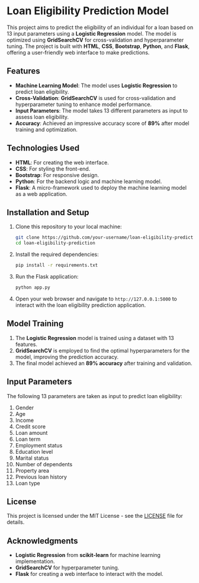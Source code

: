 
# Loan Eligibility Prediction Model

This project aims to predict the eligibility of an individual for a loan based on 13 input parameters using a **Logistic Regression** model. The model is optimized using **GridSearchCV** for cross-validation and hyperparameter tuning. The project is built with **HTML**, **CSS**, **Bootstrap**, **Python**, and **Flask**, offering a user-friendly web interface to make predictions.

## Features

- **Machine Learning Model**: The model uses **Logistic Regression** to predict loan eligibility.
- **Cross-Validation**: **GridSearchCV** is used for cross-validation and hyperparameter tuning to enhance model performance.
- **Input Parameters**: The model takes 13 different parameters as input to assess loan eligibility.
- **Accuracy**: Achieved an impressive accuracy score of **89%** after model training and optimization.

## Technologies Used

- **HTML**: For creating the web interface.
- **CSS**: For styling the front-end.
- **Bootstrap**: For responsive design.
- **Python**: For the backend logic and machine learning model.
- **Flask**: A micro-framework used to deploy the machine learning model as a web application.

## Installation and Setup

1. Clone this repository to your local machine:

   ```bash
   git clone https://github.com/your-username/loan-eligibility-prediction.git
   cd loan-eligibility-prediction
   ```

2. Install the required dependencies:

   ```bash
   pip install -r requirements.txt
   ```

3. Run the Flask application:

   ```bash
   python app.py
   ```

4. Open your web browser and navigate to `http://127.0.0.1:5000` to interact with the loan eligibility prediction application.

## Model Training

1. The **Logistic Regression** model is trained using a dataset with 13 features.
2. **GridSearchCV** is employed to find the optimal hyperparameters for the model, improving the prediction accuracy.
3. The final model achieved an **89% accuracy** after training and validation.

## Input Parameters

The following 13 parameters are taken as input to predict loan eligibility:
1. Gender
2. Age
3. Income
4. Credit score
5. Loan amount
6. Loan term
7. Employment status
8. Education level
9. Marital status
10. Number of dependents
11. Property area
12. Previous loan history
13. Loan type

## License

This project is licensed under the MIT License - see the [LICENSE](LICENSE) file for details.

## Acknowledgments

- **Logistic Regression** from **scikit-learn** for machine learning implementation.
- **GridSearchCV** for hyperparameter tuning.
- **Flask** for creating a web interface to interact with the model.
